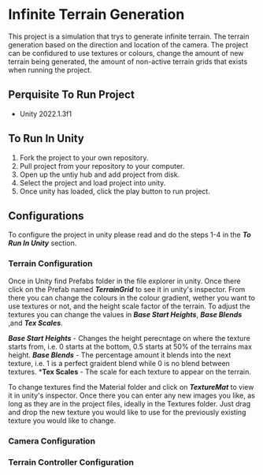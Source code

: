 # Infinite Terrain Generation

This project is a simulation that trys to generate infinite terrain.
The terrain generation based on the direction and location of the camera.
The project can be confidured to use textures or colours, change the amount of new terrain being generated, the amount of non-active terrain grids that exists when running the project.

## Perquisite To Run Project

- Unity 2022.1.3f1

## To Run In Unity

1. Fork the project to your own repository.
2. Pull project from your repository to your computer.
3. Open up the untiy hub and add project from disk.
4. Select the project and load project into unity.
5. Once unity has loaded, click the play button to run project.

## Configurations

To configure the project in unity please read and do the steps 1-4 in the ***To Run In Unity*** section.

### Terrain Configuration

Once in Unity find Prefabs folder in the file explorer in unity.
Once there click on the Prefab named ***TerrainGrid*** to see it in unity's inspector.
From there you can change the colours in the colour gradient, wether you want to use textures or not, and the height scale factor of the terrain.
To adjust the textures you can change the values in ***Base Start Heights***, ***Base Blends*** ,and ***Tex Scales***.

***Base Start Heights*** - Changes the height perecntage on where the texture starts from, i.e. 0 starts at the bottom, 0.5 starts at 50% of the terrains max height.
***Base Blends*** - The percentage amount it blends into the next texture, i.e. 1 is a perfect graident blend while 0 is no blend between textures.
***Tex Scales** - The scale for each texture to appear on the terrain.

To change textures find the Material folder and click on ***TextureMat*** to view it in unity's inspector.
Once there you can enter any new images you like, as long as they are in the project files, ideally in the Textures folder.
Just drag and drop the new texture you would like to use for the previously existing texture you would like to change.

### Camera Configuration

### Terrain Controller Configuration
